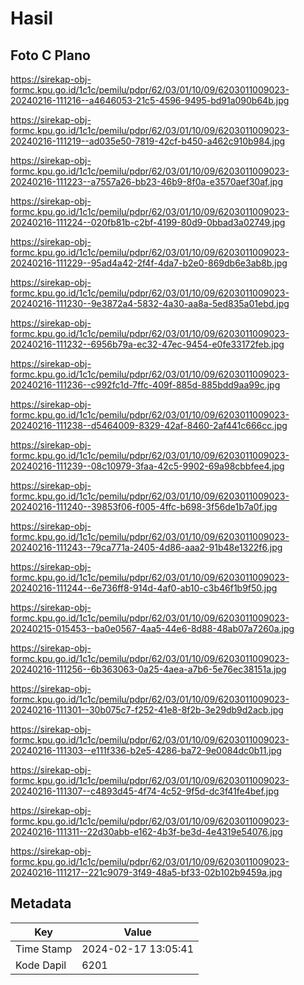 # Hasil

## Foto C Plano

https://sirekap-obj-formc.kpu.go.id/1c1c/pemilu/pdpr/62/03/01/10/09/6203011009023-20240216-111216--a4646053-21c5-4596-9495-bd91a090b64b.jpg

https://sirekap-obj-formc.kpu.go.id/1c1c/pemilu/pdpr/62/03/01/10/09/6203011009023-20240216-111219--ad035e50-7819-42cf-b450-a462c910b984.jpg

https://sirekap-obj-formc.kpu.go.id/1c1c/pemilu/pdpr/62/03/01/10/09/6203011009023-20240216-111223--a7557a26-bb23-46b9-8f0a-e3570aef30af.jpg

https://sirekap-obj-formc.kpu.go.id/1c1c/pemilu/pdpr/62/03/01/10/09/6203011009023-20240216-111224--020fb81b-c2bf-4199-80d9-0bbad3a02749.jpg

https://sirekap-obj-formc.kpu.go.id/1c1c/pemilu/pdpr/62/03/01/10/09/6203011009023-20240216-111229--95ad4a42-2f4f-4da7-b2e0-869db6e3ab8b.jpg

https://sirekap-obj-formc.kpu.go.id/1c1c/pemilu/pdpr/62/03/01/10/09/6203011009023-20240216-111230--9e3872a4-5832-4a30-aa8a-5ed835a01ebd.jpg

https://sirekap-obj-formc.kpu.go.id/1c1c/pemilu/pdpr/62/03/01/10/09/6203011009023-20240216-111232--6956b79a-ec32-47ec-9454-e0fe33172feb.jpg

https://sirekap-obj-formc.kpu.go.id/1c1c/pemilu/pdpr/62/03/01/10/09/6203011009023-20240216-111236--c992fc1d-7ffc-409f-885d-885bdd9aa99c.jpg

https://sirekap-obj-formc.kpu.go.id/1c1c/pemilu/pdpr/62/03/01/10/09/6203011009023-20240216-111238--d5464009-8329-42af-8460-2af441c666cc.jpg

https://sirekap-obj-formc.kpu.go.id/1c1c/pemilu/pdpr/62/03/01/10/09/6203011009023-20240216-111239--08c10979-3faa-42c5-9902-69a98cbbfee4.jpg

https://sirekap-obj-formc.kpu.go.id/1c1c/pemilu/pdpr/62/03/01/10/09/6203011009023-20240216-111240--39853f06-f005-4ffc-b698-3f56de1b7a0f.jpg

https://sirekap-obj-formc.kpu.go.id/1c1c/pemilu/pdpr/62/03/01/10/09/6203011009023-20240216-111243--79ca771a-2405-4d86-aaa2-91b48e1322f6.jpg

https://sirekap-obj-formc.kpu.go.id/1c1c/pemilu/pdpr/62/03/01/10/09/6203011009023-20240216-111244--6e736ff8-914d-4af0-ab10-c3b46f1b9f50.jpg

https://sirekap-obj-formc.kpu.go.id/1c1c/pemilu/pdpr/62/03/01/10/09/6203011009023-20240215-015453--ba0e0567-4aa5-44e6-8d88-48ab07a7260a.jpg

https://sirekap-obj-formc.kpu.go.id/1c1c/pemilu/pdpr/62/03/01/10/09/6203011009023-20240216-111256--6b363063-0a25-4aea-a7b6-5e76ec38151a.jpg

https://sirekap-obj-formc.kpu.go.id/1c1c/pemilu/pdpr/62/03/01/10/09/6203011009023-20240216-111301--30b075c7-f252-41e8-8f2b-3e29db9d2acb.jpg

https://sirekap-obj-formc.kpu.go.id/1c1c/pemilu/pdpr/62/03/01/10/09/6203011009023-20240216-111303--e111f336-b2e5-4286-ba72-9e0084dc0b11.jpg

https://sirekap-obj-formc.kpu.go.id/1c1c/pemilu/pdpr/62/03/01/10/09/6203011009023-20240216-111307--c4893d45-4f74-4c52-9f5d-dc3f41fe4bef.jpg

https://sirekap-obj-formc.kpu.go.id/1c1c/pemilu/pdpr/62/03/01/10/09/6203011009023-20240216-111311--22d30abb-e162-4b3f-be3d-4e4319e54076.jpg

https://sirekap-obj-formc.kpu.go.id/1c1c/pemilu/pdpr/62/03/01/10/09/6203011009023-20240216-111217--221c9079-3f49-48a5-bf33-02b102b9459a.jpg


## Metadata

| Key        | Value               |
| ---------- | ------------------- |
| Time Stamp | 2024-02-17 13:05:41 |
| Kode Dapil | 6201                |




